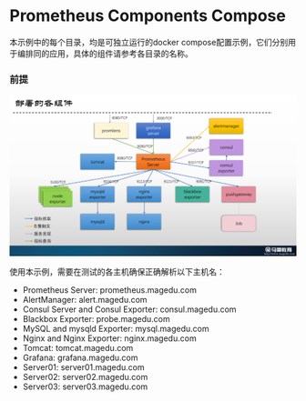 # Prometheus Components Compose

本示例中的每个目录，均是可独立运行的docker compose配置示例，它们分别用于编排同的应用，具体的组件请参考各目录的名称。

### 前提

![pic01](images/pic01.png)

使用本示例，需要在测试的各主机确保正确解析以下主机名：

- Prometheus Server: prometheus.magedu.com
- AlertManager: alert.magedu.com
- Consul Server and Consul Exporter: consul.magedu.com
- Blackbox Exporter: probe.magedu.com
- MySQL and mysqld Exporter: mysql.magedu.com
- Nginx and Nginx Exporter: nginx.magedu.com
- Tomcat: tomcat.magedu.com
- Grafana: grafana.magedu.com
- Server01: server01.magedu.com
- Server02: server02.magedu.com
- Server03: server03.magedu.com